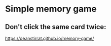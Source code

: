 # Simple memory game
## Don't click the same card twice:
https://deanstirrat.github.io/memory-game/
